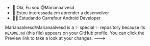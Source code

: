 - 👋 Olá, Eu sou @Marianaalvesd
- 👀 Estou interessada em aprender a desenvolver
- 👷‍♀️ Estudando Carrefour Android Developer 


Marianaalvesd/Marianaalvesd is a ✨ special ✨ repository because its `README.md` (this file) appears on your GitHub profile.
You can click the Preview link to take a look at your changes.
--->
